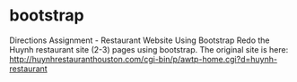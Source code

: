 # bootstrap

Directions
Assignment - Restaurant Website Using Bootstrap
Redo the Huynh restaurant site (2-3) pages using bootstrap. 
The original site is here: http://huynhrestauranthouston.com/cgi-bin/p/awtp-home.cgi?d=huynh-restaurant


